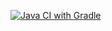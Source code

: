 [![Java CI with Gradle](https://github.com/Clem-ly/faker2/actions/workflows/gradle.yml/badge.svg)](https://github.com/Clem-ly/faker2/actions/workflows/gradle.yml)